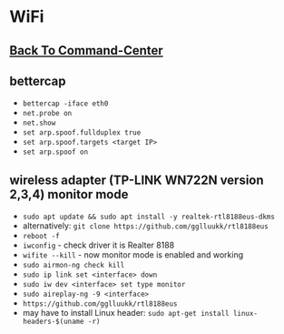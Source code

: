 # WiFi

## [Back To Command-Center](https://github.com/encryptedninja/command-center/blob/dev/README.md)

## bettercap
* `bettercap -iface eth0`
* `net.probe on`
* `net.show`
* `set arp.spoof.fullduplex true`
* `set arp.spoof.targets <target IP>`
* `set arp.spoof on`

## wireless adapter (TP-LINK WN722N version 2,3,4) monitor mode
* `sudo apt update && sudo apt install -y realtek-rtl8188eus-dkms`
* alternatively: `git clone https://github.com/gglluukk/rtl8188eus`
* `reboot -f`
* `iwconfig` - check driver it is Realter 8188
* `wifite --kill` - now monitor mode is enabled and working
* `sudo airmon-ng check kill`
* `sudo ip link set <interface> down`
* `sudo iw dev <interface> set type monitor`
* `sudo aireplay-ng -9 <interface>`
* `https://github.com/gglluukk/rtl8188eus`
* may have to install Linux header: `sudo apt-get install linux-headers-$(uname -r)`
